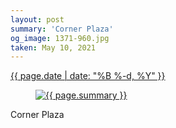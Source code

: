 ```yaml
---
layout: post
summary: 'Corner Plaza'
og_image: 1371-960.jpg
taken: May 10, 2021
---
```


<div class="post">
 <time>
  <a href="/1371">
   {{ page.date | date: "%B %-d, %Y" }}
  </a>
 </time>
 <a href="/1371">
  <figure data-taken="5/10/2021">
   <img alt="{{ page.summary }}" sizes="(min-width: 700px) 50vw, calc(100vw - 2rem)" src="{{ site.assets_url }}/1371-480.jpg" srcset="{{ site.assets_url }}/1371-240.jpg 240w, {{ site.assets_url }}/1371-480.jpg 480w, {{ site.assets_url }}/1371-720.jpg 720w, {{ site.assets_url }}/1371-960.jpg 960w"/>
  </figure>
 </a>
 <span>
  Corner Plaza
 </span>
</div>

